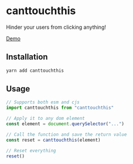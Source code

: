 # canttouchthis

Hinder your users from clicking anything!

[Demo](https://tracer1337.github.io/canttouchthis/)

## Installation

```bash
yarn add canttouchthis
```

## Usage

```js
// Supports both esm and cjs
import canttouchthis from "canttouchthis"

// Apply it to any dom element
const element = document.querySelector("...")

// Call the function and save the return value
const reset = canttouchthis(element)

// Reset everything
reset()
```
